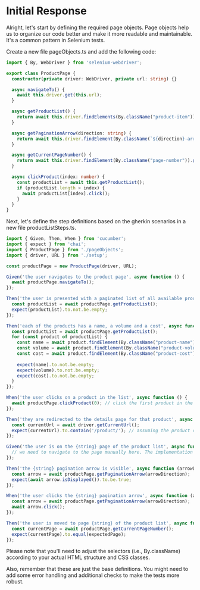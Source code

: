 # Initial Response

Alright, let's start by defining the required page objects. Page objects help us to organize our code better and make it more readable and maintainable. It's a common pattern in Selenium tests.

Create a new file pageObjects.ts and add the following code:

```typescript
import { By, WebDriver } from 'selenium-webdriver';

export class ProductPage {
  constructor(private driver: WebDriver, private url: string) {}

  async navigateTo() {
    await this.driver.get(this.url);
  }

  async getProductList() {
    return await this.driver.findElements(By.className("product-item"));
  }

  async getPaginationArrow(direction: string) {
    return await this.driver.findElement(By.className(`${direction}-arrow`));
  }

  async getCurrentPageNumber() {
    return await this.driver.findElement(By.className("page-number")).getText();
  }

  async clickProduct(index: number) {
    const productList = await this.getProductList();
    if (productList.length > index) {
      await productList[index].click();
    }
  }
}
```

Next, let's define the step definitions based on the gherkin scenarios in a new file productListSteps.ts.

```typescript
import { Given, Then, When } from 'cucumber';
import { expect } from 'chai';
import { ProductPage } from './pageObjects';
import { driver, URL } from './setup';

const productPage = new ProductPage(driver, URL);

Given('the user navigates to the product page', async function () {
  await productPage.navigateTo();
});

Then('the user is presented with a paginated list of all available products', async function () {
  const productList = await productPage.getProductList();
  expect(productList).to.not.be.empty;
});

Then('each of the products has a name, a volume and a cost', async function () {
  const productList = await productPage.getProductList();
  for (const product of productList) {
    const name = await product.findElement(By.className("product-name")).getText();
    const volume = await product.findElement(By.className("product-volume")).getText();
    const cost = await product.findElement(By.className("product-cost")).getText();
    
    expect(name).to.not.be.empty;
    expect(volume).to.not.be.empty;
    expect(cost).to.not.be.empty;
  }
});

When('the user clicks on a product in the list', async function () {
  await productPage.clickProduct(0); // click the first product in the list
});

Then('they are redirected to the details page for that product', async function () {
  const currentUrl = await driver.getCurrentUrl();
  expect(currentUrl).to.contain('/product/'); // assuming the product details page URL contains '/product/'
});

Given('the user is on the {string} page of the product list', async function (pageNumber: string) {
  // we need to navigate to the page manually here. The implementation will depend on how your site's pagination works.
});

Then('the {string} pagination arrow is visible', async function (arrowDirection: string) {
  const arrow = await productPage.getPaginationArrow(arrowDirection);
  expect(await arrow.isDisplayed()).to.be.true;
});

When('the user clicks the {string} pagination arrow', async function (arrowDirection: string) {
  const arrow = await productPage.getPaginationArrow(arrowDirection);
  await arrow.click();
});

Then('the user is moved to page {string} of the product list', async function (expectedPage: string) {
  const currentPage = await productPage.getCurrentPageNumber();
  expect(currentPage).to.equal(expectedPage);
});
```

Please note that you'll need to adjust the selectors (i.e., By.className) according to your actual HTML structure and CSS classes.

Also, remember that these are just the base definitions. You might need to add some error handling and additional checks to make the tests more robust.